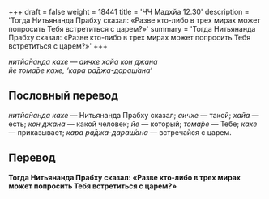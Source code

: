 +++
draft = false
weight = 18441
title = 'ЧЧ Мадхйа 12.30'
description = 'Тогда Нитьянанда Прабху сказал: «Разве кто-либо в трех мирах может попросить Тебя встретиться с царем?»'
summary = 'Тогда Нитьянанда Прабху сказал: «Разве кто-либо в трех мирах может попросить Тебя встретиться с царем?»'
+++

_нитйа̄нанда кахе — аичхе хайа кон джана  
йе тома̄ре кахе, ‘кара ра̄джа-дараш́ана’_

## Пословный перевод

_нитйа̄нанда_ _кахе_ — Нитьянанда Прабху сказал; _аичхе_ — такой; _хайа_ — есть; _кон_ _джана_ — какой человек; _йе_ — который; _тома̄ре_ — Тебе; _кахе_ — приказывает; _кара_ _ра̄джа_\-_дараш́ана_ — встречайся с царем.

## Перевод

**Тогда Нитьянанда Прабху сказал: «Разве кто-либо в трех мирах может попросить Тебя встретиться с царем?»**
